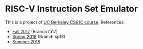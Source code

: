 # RISC-V Instruction Set Emulator
This is a project of [UC Berkeley CS61C course](https://cs61c.org/).
References:
 - [Fall 2017](http://www-inst.eecs.berkeley.edu/~cs61c/fa17/projs/01) (Branch fa17)
 - [Spring 2018](http://www-inst.eecs.berkeley.edu/~cs61c/sp18/projs/02-1/) (Branch sp18)
 - [Summer 2018](http://www-inst.eecs.berkeley.edu/~cs61c/su18/projs/02-1/)
 